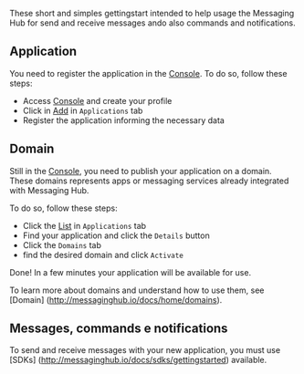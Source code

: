 These short and simples gettingstart intended to help usage the Messaging Hub for send and receive messages ando also commands and notifications.

## Application

You need to register the application in the [Console](http://messaginghub.io/home/console). To do so, follow these steps:

- Access [Console](http://messaginghub.io/home/console) and create your profile
- Click in [Add](http://messaginghub.io/application/add) in `Applications` tab
- Register the application informing the necessary data

## Domain

Still in the [Console](http://messaginghub.io/home/console), you need to publish your application on a domain. These domains represents apps or messaging services already integrated with Messaging Hub.

To do so, follow these steps:
- Click the [List](http://messaginghub.io/application/list)  in `Applications` tab
- Find your application and click the `Details` button
- Click the `Domains` tab
- find the desired domain and click `Activate`

Done! In a few minutes your application will be available for use.

To learn more about domains and understand how to use them, see [Domain] (http://messaginghub.io/docs/home/domains).

## Messages, commands e notifications

To send and receive messages with your new application, you must use [SDKs] (http://messaginghub.io/docs/sdks/gettingstarted) available.
